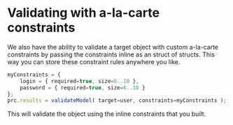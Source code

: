 # Validating with a-la-carte constraints

 We also have the ability to validate a target object with custom a-la-carte constraints by passing the constraints inline as an struct of structs. This way you can store these constraint rules anywhere you like.

```javascript
myConstraints = {
	login = { required=true, size=6..10 }, 
	password = { required=true, size=6..10 }
};
prc.results = validateModel( target=user, constraints=myConstraints );
```

 This will validate the object using the inline constraints that you built.

